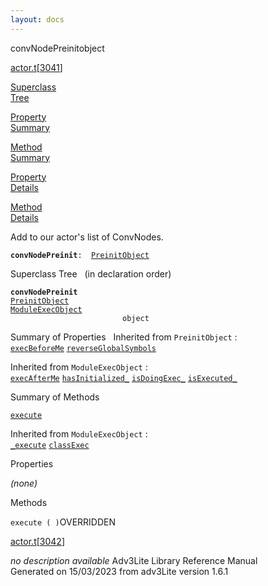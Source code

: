 ```yaml
---
layout: docs
---
```

<span class="title">convNodePreinit</span><span class="type">object</span>

[actor.t](../file/actor.t.html)\[[3041](../source/actor.t.html#3041)\]

[Superclass  
Tree](#_SuperClassTree_)

[Property  
Summary](#_PropSummary_)

[Method  
Summary](#_MethodSummary_)

[Property  
Details](#_Properties_)

[Method  
Details](#_Methods_)



Add to our actor's list of ConvNodes.

**`convNodePreinit`**` :   `[`PreinitObject`](../object/PreinitObject.html)



<span id="_SuperClassTree_"></span>



<span class="hdln">Superclass Tree</span>   (in declaration order)



**`convNodePreinit`**  
[`PreinitObject`](../object/PreinitObject.html)  
[`ModuleExecObject`](../object/ModuleExecObject.html)  
`                         object`  
<span id="_PropSummary_"></span>



<span class="hdln">Summary of Properties</span>  
Inherited from `PreinitObject` :  
[`execBeforeMe`](../object/PreinitObject.html#execBeforeMe) [`reverseGlobalSymbols`](../object/PreinitObject.html#reverseGlobalSymbols)

Inherited from `ModuleExecObject` :  
[`execAfterMe`](../object/ModuleExecObject.html#execAfterMe) [`hasInitialized_`](../object/ModuleExecObject.html#hasInitialized_) [`isDoingExec_`](../object/ModuleExecObject.html#isDoingExec_) [`isExecuted_`](../object/ModuleExecObject.html#isExecuted_)

<span id="_MethodSummary_"></span>



<span class="hdln">Summary of Methods</span>  



[`execute`](#execute)



Inherited from `ModuleExecObject` :  
[`_execute`](../object/ModuleExecObject.html#_execute) [`classExec`](../object/ModuleExecObject.html#classExec)

<span id="_Properties_"></span>



<span class="hdln">Properties</span>  



*(none)* <span id="_Methods_"></span>



<span class="hdln">Methods</span>  



<span id="execute"></span>

`execute ( )`<span class="rem">OVERRIDDEN</span>

[actor.t](../file/actor.t.html)\[[3042](../source/actor.t.html#3042)\]



*no description available*
Adv3Lite Library Reference Manual  
Generated on 15/03/2023 from adv3Lite version 1.6.1


